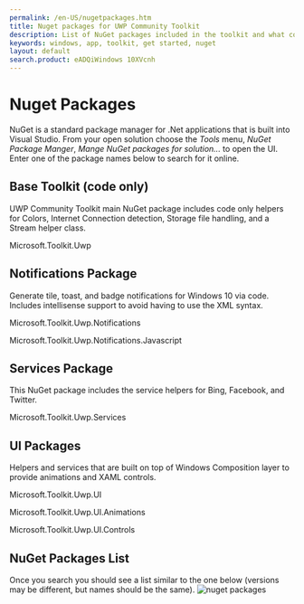 ```yaml
---
permalink: /en-US/nugetpackages.htm
title: Nuget packages for UWP Community Toolkit
description: List of NuGet packages included in the toolkit and what controls are in each of them
keywords: windows, app, toolkit, get started, nuget
layout: default
search.product: eADQiWindows 10XVcnh
---
```


# Nuget Packages
NuGet is a standard package manager for .Net applications that is built into Visual Studio. From your open solution choose the *Tools* menu, *NuGet Package Manger*, *Mange NuGet packages for solution...* to open the UI.  Enter one of the package names below to search for it online.

## Base Toolkit (code only) 
UWP Community Toolkit main NuGet package includes code only helpers for Colors, Internet Connection detection, Storage file handling, and a Stream helper class.

Microsoft.Toolkit.Uwp

## Notifications Package
Generate tile, toast, and badge notifications for Windows 10 via code.  Includes intellisense support to avoid having to use the XML syntax.

Microsoft.Toolkit.Uwp.Notifications

Microsoft.Toolkit.Uwp.Notifications.Javascript

## Services Package
This NuGet package includes the service helpers for Bing, Facebook, and Twitter.

Microsoft.Toolkit.Uwp.Services

## UI Packages
Helpers and services that are built on top of Windows Composition layer to provide animations and XAML controls.

Microsoft.Toolkit.Uwp.UI

Microsoft.Toolkit.Uwp.UI.Animations

Microsoft.Toolkit.Uwp.UI.Controls

## NuGet Packages List
Once you search you should see a list similar to the one below (versions may be different, but names should be the same).
![nuget packages](../../resources/images/NugetPackages.png "Nuget Packages")
